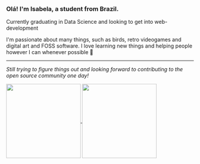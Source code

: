 ### Olá! I'm Isabela, a student from Brazil.

Currently graduating in Data Science and looking to get into web-development  

I'm passionate about many things, such as birds, retro videogames and digital art and FOSS software.
I love learning new things and helping people however I can whenever possible 💙  

--------------
    

*Still trying to figure things out and looking forward to contributing to the open source community one day!*

<a href="https://github.com/anuraghazra/github-readme-stats">
  <img height=200 align="center" src="https://github-readme-stats-mfdouuc7p-imenezes-gh.vercel.app/api?username=IMenezes-GH&theme=transparent" />
</a>
<a href="https://github.com/anuraghazra/convoychat">
  <img height=200 align="center" src="https://github-readme-stats-mfdouuc7p-imenezes-gh.vercel.app/api/top-langs?username=IMenezes-GH&theme=transparent&layout=compact&langs_count=8&card_width=320" />
</a>
